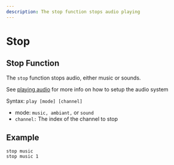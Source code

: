 ```yaml
---
description: The stop function stops audio playing
---
```


# Stop

## Stop Function

The `stop` function stops audio, either music or sounds.

See [playing audio](../../features/audio.md) for more info on how to setup the audio system

Syntax: `play [mode] [channel]`

- mode: `music, ambiant,` or `sound`
- `channel:` The index of the channel to stop

## Example

```narrat
stop music
stop music 1
```
